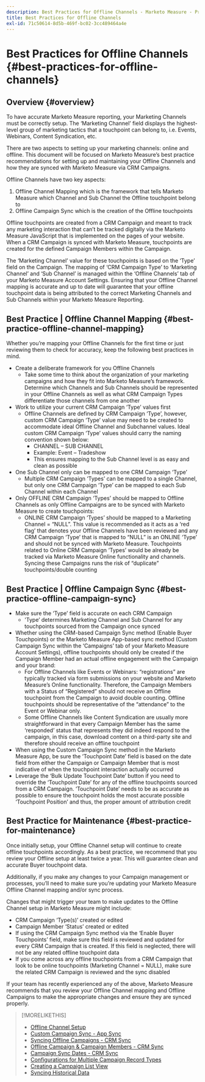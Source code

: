 ```yaml
---
description: Best Practices for Offline Channels - Marketo Measure - Product Documentation
title: Best Practices for Offline Channels
exl-id: 71c50614-8d5b-469f-bc02-3cc489464a4e
---
```

# Best Practices for Offline Channels {#best-practices-for-offline-channels}

## Overview {#overview}

To have accurate Marketo Measure reporting, your Marketing Channels must be correctly setup. The ‘Marketing Channel’ field displays the highest-level group of marketing tactics that a touchpoint can belong to, i.e. Events, Webinars, Content Syndication, etc.

There are two aspects to setting up your marketing channels: online and offline. This document will be focused on Marketo Measure’s best practice recommendations for setting up and maintaining your Offline Channels and how they are synced with Marketo Measure via CRM Campaigns.

Offline Channels have two key aspects:

1. Offline Channel Mapping which is the framework that tells Marketo Measure which Channel and Sub Channel the Offline touchpoint belong to
1. Offline Campaign Sync which is the creation of the Offline touchpoints

Offline touchpoints are created from a CRM Campaign and meant to track any marketing interaction that can’t be tracked digitally via the Marketo Measure JavaScript that is implemented on the pages of your website. When a CRM Campaign is synced with Marketo Measure, touchpoints are created for the defined Campaign Members within the Campaign.

The ‘Marketing Channel’ value for these touchpoints is based on the ‘Type’ field on the Campaign. The mapping of ‘CRM Campaign Type’ to ‘Marketing Channel’ and ‘Sub Channel’ is managed within the ‘Offline Channels’ tab of your Marketo Measure Account Settings. Ensuring that your Offline Channel mapping is accurate and up to date will guarantee that your offline touchpoint data is being attributed to the correct Marketing Channels and Sub Channels within your Marketo Measure Reporting.

## Best Practice | Offline Channel Mapping {#best-practice-offline-channel-mapping}

Whether you’re mapping your Offline Channels for the first time or just reviewing them to check for accuracy, keep the following best practices in mind.

* Create a deliberate framework for you Offline Channels
  * Take some time to think about the organization of your marketing campaigns and how they fit into Marketo Measure’s framework. Determine which Channels and Sub Channels should be represented in your Offline Channels as well as what CRM Campaign Types differentiate those channels from one another
* Work to utilize your current CRM Campaign ‘Type’ values first
  * Offline Channels are defined by CRM Campaign ‘Type’, however, custom CRM Campaign ‘Type’ value may need to be created to accommodate ideal Offline Channel and Subchannel values. Ideal custom CRM Campaign ‘Type’ values should carry the naming convention shown below:
    * CHANNEL – SUB CHANNEL
    * Example: Event – Tradeshow
    * This ensures mapping to the Sub Channel level is as easy and clean as possible
* One Sub Channel only can be mapped to one CRM Campaign ‘Type’
  * Multiple CRM Campaign ‘Types’ can be mapped to a single Channel, but only one CRM Campaign ‘Type’ can be mapped to each Sub Channel within each Channel
* Only OFFLINE CRM Campaign ‘Types’ should be mapped to Offline Channels as only Offline Campaigns are to be synced with Marketo Measure to create touchpoints:
  * ONLINE CRM Campaign ‘Types’ should be mapped to a Marketing Channel = “NULL”. This value is recommended as it acts as a ‘red flag’ that denotes your Offline Channels have been reviewed and any CRM Campaign ‘Type’ that is mapped to “NULL” is an ONLINE ‘Type’ and should not be synced with Marketo Measure. Touchpoints related to Online CRM Campaign ‘Types’ would be already be tracked via Marketo Measure Online functionality and channels. Syncing these Campaigns runs the risk of “duplicate” touchpoints/double counting

## Best Practice | Offline Campaign Sync {#best-practice-offline-campaign-sync}

* Make sure the ‘Type’ field is accurate on each CRM Campaign
  * 'Type’ determines Marketing Channel and Sub Channel for any touchpoints sourced from the Campaign once synced
* Whether using the CRM-based Campaign Sync method (Enable Buyer Touchpoints) or the Marketo Measure App-based sync method (Custom Campaign Sync within the ‘Campaigns’ tab of your Marketo Measure Account Settings), offline touchpoints should only be created if the Campaign Member had an actual offline engagement with the Campaign and your brand:
  * For Offline Channels like Events or Webinars: “registrations” are typically tracked via form submissions on your website and Marketo Measure’s Online functionality. Therefore, the Campaign Members with a Status of “Registered” should not receive an Offline touchpoint from the Campaign to avoid double counting. Offline touchpoints should be representative of the “attendance” to the Event or Webinar only.
  * Some Offline Channels like Content Syndication are usually more straightforward in that every Campaign Member has the same ‘responded’ status that represents they did indeed respond to the campaign, in this case, download content on a third-party site and therefore should receive an offline touchpoint
* When using the Custom Campaign Sync method in the Marketo Measure App, be sure the ‘Touchpoint Date’ field is based on the date field from either the Campaign or Campaign Member that is most indicative of when the touchpoint interaction actually occurred
* Leverage the ‘Bulk Update Touchpoint Date’ button if you need to override the ‘Touchpoint Date’ for any of the offline touchpoints sourced from a CRM Campaign. ‘Touchpoint Date’ needs to be as accurate as possible to ensure the touchpoint holds the most accurate possible ‘Touchpoint Position’ and thus, the proper amount of attribution credit

## Best Practice for Maintenance {#best-practice-for-maintenance}

Once initially setup, your Offline Channel setup will continue to create offline touchpoints accordingly. As a best practice, we recommend that you review your Offline setup at least twice a year. This will guarantee clean and accurate Buyer touchpoint data.

Additionally, if you make any changes to your Campaign management or processes, you’ll need to make sure you’re updating your Marketo Measure Offline Channel mapping and/or sync process.

Changes that might trigger your team to make updates to the Offline Channel setup in Marketo Measure might include:

* CRM Campaign ‘Type(s)’ created or edited
* Campaign Member ‘Status’ created or edited
* If using the CRM Campaign Sync method via the ‘Enable Buyer Touchpoints’ field, make sure this field is reviewed and updated for every CRM Campaign that is created. If this field is neglected, there will not be any related offline touchpoint data
* If you come across any offline touchpoints from a CRM Campaign that look to be online touchpoints (Marketing Channel = NULL), make sure the related CRM Campaign is reviewed and the sync disabled

If your team has recently experienced any of the above, Marketo Measure recommends that you review your Offline Channel mapping and Offline Campaigns to make the appropriate changes and ensure they are synced properly.

>[!MORELIKETHIS]
>
>* [Offline Channel Setup](/help/channel-tracking-and-setup/offline-channels/offline-custom-channel-setup.md)
>* [Custom Campaign Sync - App Sync](/help/channel-tracking-and-setup/offline-channels/custom-campaign-sync.md)
>* [Syncing Offline Campaigns - CRM Sync](/help/channel-tracking-and-setup/offline-channels/syncing-offline-campaigns.md)
>* [Offline Campaign & Campaign Members - CRM Sync](/help/channel-tracking-and-setup/offline-channels/campaigns-and-campaign-members.md)
>* [Campaign Sync Dates - CRM Sync](/help/channel-tracking-and-setup/offline-channels/campaign-sync-dates.md)
>* [Configurations for Multiple Campaign Record Types](/help/channel-tracking-and-setup/offline-channels/configurations-for-multiple-campaign-record-types.md)
>* [Creating a Campaign List View](/help/channel-tracking-and-setup/offline-channels/creating-a-campaign-list-view-for-salesforce-campaigns.md)
>* [Syncing Historical Data](/help/channel-tracking-and-setup/offline-channels/syncing-historical-data.md)
